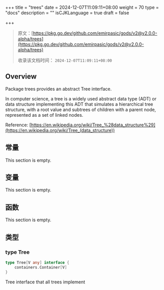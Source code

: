 +++
title = "trees"
date = 2024-12-07T11:09:11+08:00
weight = 70
type = "docs"
description = ""
isCJKLanguage = true
draft = false

+++

> 原文：[https://pkg.go.dev/github.com/emirpasic/gods/v2@v2.0.0-alpha/trees](https://pkg.go.dev/github.com/emirpasic/gods/v2@v2.0.0-alpha/trees)
>
> 收录该文档时间： `2024-12-07T11:09:11+08:00`

## Overview 

Package trees provides an abstract Tree interface.

In computer science, a tree is a widely used abstract data type (ADT) or data structure implementing this ADT that simulates a hierarchical tree structure, with a root value and subtrees of children with a parent node, represented as a set of linked nodes.

Reference: [https://en.wikipedia.org/wiki/Tree_%28data_structure%29](https://en.wikipedia.org/wiki/Tree_(data_structure))

## 常量

This section is empty.

## 变量 

This section is empty.

## 函数 

This section is empty.

## 类型 

### type Tree 

``` go
type Tree[V any] interface {
	containers.Container[V]
}
```

Tree interface that all trees implement
